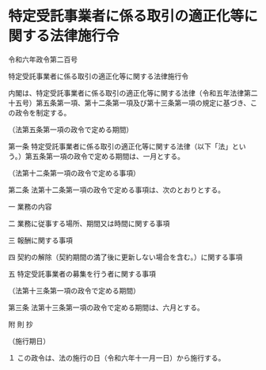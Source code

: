 # 特定受託事業者に係る取引の適正化等に関する法律施行令

令和六年政令第二百号

特定受託事業者に係る取引の適正化等に関する法律施行令

内閣は、特定受託事業者に係る取引の適正化等に関する法律（令和五年法律第二十五号）第五条第一項、第十二条第一項及び第十三条第一項の規定に基づき、この政令を制定する。

（法第五条第一項の政令で定める期間）

第一条 特定受託事業者に係る取引の適正化等に関する法律（以下「法」という。）第五条第一項の政令で定める期間は、一月とする。

（法第十二条第一項の政令で定める事項）

第二条 法第十二条第一項の政令で定める事項は、次のとおりとする。

一 業務の内容

二 業務に従事する場所、期間又は時間に関する事項

三 報酬に関する事項

四 契約の解除（契約期間の満了後に更新しない場合を含む。）に関する事項

五 特定受託事業者の募集を行う者に関する事項

（法第十三条第一項の政令で定める期間）

第三条 法第十三条第一項の政令で定める期間は、六月とする。

附 則 抄

（施行期日）

１ この政令は、法の施行の日（令和六年十一月一日）から施行する。
